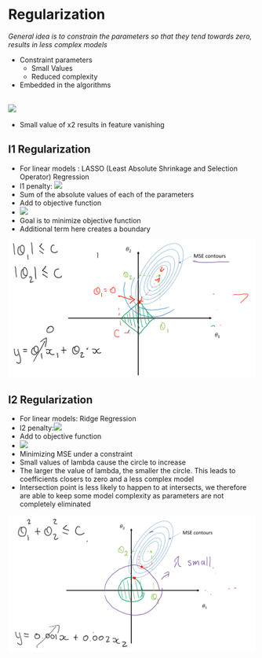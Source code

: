 # Regularization 
*General idea is to constrain the parameters so that they tend towards zero, results in less complex models*

- Constraint parameters
    - Small Values
    - Reduced complexity
- Embedded in the algorithms

<br> <img src="https://latex.codecogs.com/gif.latex?y=0.1x_1+0.01x_2"/> <br>
- Small value of x2 results in feature vanishing

## l1 Regularization
- For linear models : LASSO (Least Absolute Shrinkage and Selection Operator) Regression
- l1 penalty: <img src="https://latex.codecogs.com/gif.latex?||\theta||_1=\sum_{j=1}^m|\theta_j|"/>
- Sum of the absolute values of each of the parameters
- Add to objective function
- <img src="https://latex.codecogs.com/gif.latex?J(\theta)=MSA+\lambda\sum_{j=1}^m|\theta_j|"/>
- Goal is to minimize objective function
- Additional term here creates a boundary

<a name="l1reg">![Images/l1reg.png](Images/l1reg.png)

## l2 Regularization
- For linear models: Ridge Regression
- l2 penalty:<img src="https://latex.codecogs.com/gif.latex?||\theta||_2=\sqrt{\sum_{j=1}^m\theta_j^2}"/>
- Add to objective function
- <img src="https://latex.codecogs.com/gif.latex?J(\theta)=MSA+(||\theta||)^2=MSE+\lambda\sum_{j=1}^m\theta_j^2"/>
- Minimizing MSE under a constraint
- Small values of lambda cause the circle to increase
- The larger the value of lambda, the smaller the circle. This leads to coefficients closers to zero and a less complex model
- Intersection point is less likely to happen to at intersects, we therefore are able to keep some model complexity as parameters are not completely eliminated

<a name="l2reg">![Images/l2reg.png](Images/l2reg.png)